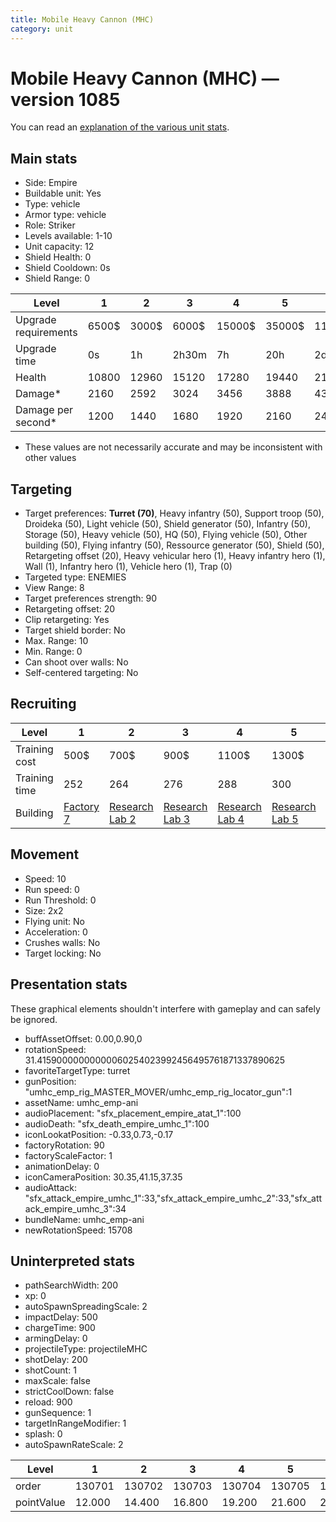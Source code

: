 ```yaml
---
title: Mobile Heavy Cannon (MHC)
category: unit
---
```


# Mobile Heavy Cannon (MHC) — version 1085

You can read an [explanation  of the various unit stats](unitexplained.md).

## Main stats

  * Side: Empire
  * Buildable unit: Yes
  * Type: vehicle
  * Armor type: vehicle
  * Role: Striker
  * Levels available: 1-10
  * Unit capacity: 12
  * Shield Health: 0
  * Shield Cooldown: 0s
  * Shield Range: 0

|Level               |1    |2    |3    |4     |5     |6      |7      |8      |9       |10      |
|--------------------|-----|-----|-----|------|------|-------|-------|-------|--------|--------|
|Upgrade requirements|6500$|3000$|6000$|15000$|35000$|115000$|200000$|385000$|1250000$|2250000$|
|Upgrade time        |0s   |1h   |2h30m|7h    |20h   |2d12h  |4d     |6d     |1w1d    |1w5d    |
|Health              |10800|12960|15120|17280 |19440 |21600  |23760  |25920  |28080   |32400   |
|Damage*             |2160 |2592 |3024 |3456  |3888  |4320   |4752   |5184   |5616    |6480    |
|Damage per second*  |1200 |1440 |1680 |1920  |2160  |2400   |2640   |2880   |3120    |3600    |

* These values are not necessarily accurate and may be inconsistent with other values

## Targeting

  * Target preferences: **Turret (70)**, Heavy infantry (50), Support troop (50), Droideka (50), Light vehicle (50), Shield generator (50), Infantry (50), Storage (50), Heavy vehicle (50), HQ (50), Flying vehicle (50), Other building (50), Flying infantry (50), Ressource generator (50), Shield (50), Retargeting offset (20), Heavy vehicular hero (1), Heavy infantry hero (1), Wall (1), Infantry hero (1), Vehicle hero (1), Trap (0)
  * Targeted type: ENEMIES
  * View Range: 8
  * Target preferences strength: 90
  * Retargeting offset: 20
  * Clip retargeting: Yes
  * Target shield border: No
  * Max. Range: 10
  * Min. Range: 0
  * Can shoot over walls: No
  * Self-centered targeting: No

## Recruiting

|Level        |1                              |2                                      |3                                      |4                                      |5                                      |6                                      |7                                      |8                                      |9                                      |10                                      |
|-------------|-------------------------------|---------------------------------------|---------------------------------------|---------------------------------------|---------------------------------------|---------------------------------------|---------------------------------------|---------------------------------------|---------------------------------------|----------------------------------------|
|Training cost|500$                           |700$                                   |900$                                   |1100$                                  |1300$                                  |1500$                                  |1700$                                  |2400$                                  |2700$                                  |3000$                                   |
|Training time|252                            |264                                    |276                                    |288                                    |300                                    |312                                    |324                                    |336                                    |348                                    |360                                     |
|Building     |[Factory 7](empireFactory.html)|[Research Lab 2](empireOffenseLab.html)|[Research Lab 3](empireOffenseLab.html)|[Research Lab 4](empireOffenseLab.html)|[Research Lab 5](empireOffenseLab.html)|[Research Lab 6](empireOffenseLab.html)|[Research Lab 7](empireOffenseLab.html)|[Research Lab 8](empireOffenseLab.html)|[Research Lab 9](empireOffenseLab.html)|[Research Lab 10](empireOffenseLab.html)|

## Movement

  * Speed: 10
  * Run speed: 0
  * Run Threshold: 0
  * Size: 2x2
  * Flying unit: No
  * Acceleration: 0
  * Crushes walls: No
  * Target locking: No

## Presentation stats

These graphical elements shouldn't interfere with gameplay and can safely be ignored.

  * buffAssetOffset: 0.00,0.90,0
  * rotationSpeed: 31.41590000000000060254023992456495761871337890625
  * favoriteTargetType: turret
  * gunPosition: "umhc_emp_rig_MASTER_MOVER/umhc_emp_rig_locator_gun":1
  * assetName: umhc_emp-ani
  * audioPlacement: "sfx_placement_empire_atat_1":100
  * audioDeath: "sfx_death_empire_umhc_1":100
  * iconLookatPosition: -0.33,0.73,-0.17
  * factoryRotation: 90
  * factoryScaleFactor: 1
  * animationDelay: 0
  * iconCameraPosition: 30.35,41.15,37.35
  * audioAttack: "sfx_attack_empire_umhc_1":33,"sfx_attack_empire_umhc_2":33,"sfx_attack_empire_umhc_3":34
  * bundleName: umhc_emp-ani
  * newRotationSpeed: 15708

## Uninterpreted stats

  * pathSearchWidth: 200
  * xp: 0
  * autoSpawnSpreadingScale: 2
  * impactDelay: 500
  * chargeTime: 900
  * armingDelay: 0
  * projectileType: projectileMHC
  * shotDelay: 200
  * shotCount: 1
  * maxScale: false
  * strictCoolDown: false
  * reload: 900
  * gunSequence: 1
  * targetInRangeModifier: 1
  * splash: 0
  * autoSpawnRateScale: 2

|Level     |1     |2     |3     |4     |5     |6     |7     |8     |9     |10    |
|----------|------|------|------|------|------|------|------|------|------|------|
|order     |130701|130702|130703|130704|130705|130706|130707|130708|130709|130710|
|pointValue|12.000|14.400|16.800|19.200|21.600|24.000|26.400|28.800|31.200|36.000|

